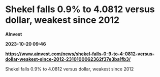 # Shekel falls 0.9% to 4.0812 versus dollar, weakest since 2012
**AInvest**

**2023-10-20 09:46**

**https://www.ainvest.com/news/shekel-falls-0-9-to-4-0812-versus-dollar-weakest-since-2012-2310100062362f37e3ba1fb3/**

Shekel falls 0.9% to 4.0812 versus dollar, weakest since 2012
